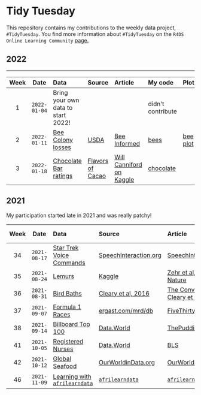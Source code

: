 # Tidy Tuesday

This repository contains my contributions to the weekly data project, `#TidyTuesday`. You find more information about `#TidyTuesday` on the `R4DS Online Learning Community` [page.](https://github.com/rfordatascience/tidytuesday/blob/master/README.md)


## 2022 


***  
| Week | Date | Data | Source | Article | My code | Plot
| :---: | :---: | :--- | :--- | :---| :---| :---|
| 1 | `2022-01-04` | Bring your own data to start 2022! | | | didn't contribute |
| 2 | `2022-01-11` | [Bee Colony losses](data/2022/2022-01-11/readme.md) | [USDA](https://usda.library.cornell.edu/concern/publications/rn301137d?locale=en) | [Bee Informed](https://beeinformed.org/2021/06/21/united-states-honey-bee-colony-losses-2020-2021-preliminary-results/) | [bees](https://github.com/NicciPotts/tidytuesday/blob/main/R/bees.R) | [bee plot](https://github.com/NicciPotts/tidytuesday/blob/main/plots/bees.png)|
| 3 | `2022-01-18` | [Chocolate Bar ratings](data/2022/2022-01-18/readme.md) | [Flavors of Cacao](http://flavorsofcacao.com/chocolate_database.html) | [Will Canniford on Kaggle](https://www.kaggle.com/willcanniford/chocolate-bar-ratings-extensive-eda) | [chocolate](https://github.com/NicciPotts/tidytuesday/blob/main/R/chocolate.R)| |




## 2021

My participation started late in 2021 and was really patchy!

| Week | Date | Data | Source | Article | My code
| :---: | :---: | :--- | :--- | :---| :---|
| 34 | `2021-08-17` | [Star Trek Voice Commands](2021-08-17/readme.md) | [SpeechInteraction.org](http://www.speechinteraction.org/TNG/) | [SpeechInteraction.org](http://www.speechinteraction.org/TNG/) | to upload! |
| 35 | `2021-08-24` | [Lemurs](2021-08-24/readme.md) | [Kaggle](https://www.kaggle.com/jessemostipak/duke-lemur-center-data) | [Zehr et al, 2014 - Nature](https://www.nature.com/articles/sdata201419) |[lemurs](https://github.com/NicciPotts/tidytuesday/blob/main/R/lemurs.R) |
| 36 | `2021-08-31` | [Bird Baths](2021-08-31/readme.md) | [Cleary et al, 2016](https://journals.plos.org/plosone/article?id=10.1371/journal.pone.0150899#abstract0) | [The Conversation](https://theconversation.com/bath-bullies-bacteria-and-battlegrounds-the-secret-world-of-bird-baths-65629) & [Cleary et al, 2016](https://journals.plos.org/plosone/article?id=10.1371/journal.pone.0150899#abstract0) |[bird baths](https://github.com/NicciPotts/tidytuesday/blob/main/R/bird%20baths.R) |
| 37 | `2021-09-07` | [Formula 1 Races](2021-09-07/readme.md) | [ergast.com/mrd/db](https://ergast.com/mrd/db/) | [FiveThirtyEight](https://fivethirtyeight.com/features/formula-one-racing/) |[formula 1](https://github.com/NicciPotts/tidytuesday/blob/main/R/formula1.R) |
| 38 | `2021-09-14` | [Billboard Top 100](2021-09-14/readme.md) | [Data.World](https://data.world/kcmillersean/billboard-hot-100-1958-2017#) | [ThePudding](https://pudding.cool/projects/music-history/) | to upload! |
| 41 | `2021-10-05` | [Registered Nurses](2021-10-05/readme.md) | [Data.World](https://data.world/zendoll27/registered-nursing-labor-stats-1998-2020) | [BLS](https://www.bls.gov/oes/2017/may/oes291141.htm) |[nurses](https://github.com/NicciPotts/tidytuesday/blob/main/R/nurses.R) |
| 42 | `2021-10-12` | [Global Seafood](2021-10-12/readme.md) | [OurWorldinData.org](https://ourworldindata.org/seafood-production) | [OurWorldinData.org](https://ourworldindata.org/seafood-production) | [seafood](https://github.com/NicciPotts/tidytuesday/blob/main/R/seafood.R) |
| 46 | `2021-11-09` | [Learning with `afrilearndata`](2021-11-09/readme.md) | [`afrilearndata`](https://afrimapr.github.io/afrilearndata/) | [`afrilearndata`](https://afrimapr.github.io/afrilearndata/) |[africa census](https://github.com/NicciPotts/tidytuesday/blob/main/R/africacensus.R) |



